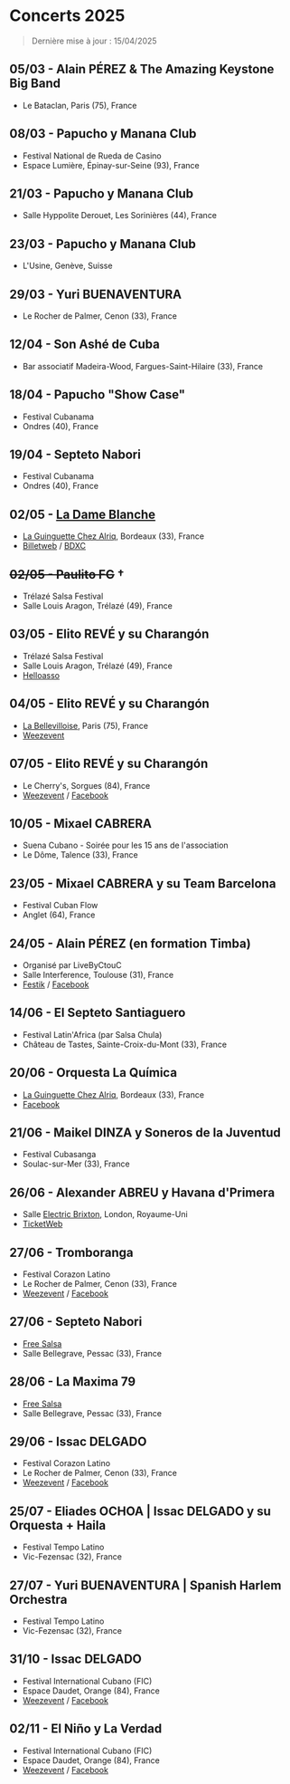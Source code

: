 # Concerts 2025

> Dernière mise à jour : 15/04/2025
<!-- TODO : automatiser la date de dernière mise à jour -->

## 05/03 - Alain PÉREZ & The Amazing Keystone Big Band
* Le Bataclan, Paris&nbsp;(75), France

## 08/03 - Papucho y Manana Club
* Festival National de Rueda de Casino
* Espace Lumière, Épinay-sur-Seine&nbsp;(93), France

## 21/03 - Papucho y Manana Club
* Salle Hyppolite Derouet, Les Sorinières&nbsp;(44), France

## 23/03 - Papucho y Manana Club
* L'Usine, Genève, Suisse

## 29/03 - Yuri BUENAVENTURA
* Le Rocher de Palmer, Cenon&nbsp;(33), France

## 12/04 - Son Ashé de Cuba
* Bar associatif Madeira-Wood, Fargues-Saint-Hilaire&nbsp;(33), France 

## 18/04 - Papucho "Show Case"
* Festival Cubanama
* Ondres&nbsp;(40), France

## 19/04 - Septeto Nabori
* Festival Cubanama
* Ondres&nbsp;(40), France

## 02/05 - [La Dame Blanche](https://www.boaviagemmusic.com/artist/la-dame-blanche/)
* [La Guinguette Chez Alriq](https://www.laguinguettechezalriq.com/programmation/), Bordeaux&nbsp;(33), France
* [Billetweb](https://www.billetweb.fr/la-dame-blanche2) / [BDXC](https://www.bdxc.fr/agenda/evenement/168779/concert-la-dame-blanche-guinguette-chez-alriq-vendredi-02-mai-2025)

## ~~02/05 - Paulito FG~~ †
* Trélazé Salsa Festival
* Salle Louis Aragon, Trélazé&nbsp;(49), France

## 03/05 - Elito REVÉ y su Charangón
* Trélazé Salsa Festival
* Salle Louis Aragon, Trélazé&nbsp;(49), France
* [Helloasso](https://www.helloasso.com/associations/pole-latino-s-49/evenements/trelaze-salsa-festival-10eme-edition-2025)

## 04/05 - Elito REVÉ y su Charangón
* [La Bellevilloise](https://www.labellevilloise.com/evenement/la-reve-elito-reve-su-charangon/), Paris (75), France
* [Weezevent](https://my.weezevent.com/elito-reve-su-charangon-a-la-bellevilloise)

## 07/05 - Elito REVÉ y su Charangón
* Le Cherry's, Sorgues&nbsp;(84), France
* [Weezevent](https://my.weezevent.com/concert-elito-reve-y-su-charangon) / [Facebook](https://fb.me/e/2X3dS2fjz)

## 10/05 - Mixael CABRERA
* Suena Cubano - Soirée pour les 15 ans de l'association
* Le Dôme, Talence&nbsp;(33), France

## 23/05 - Mixael CABRERA y su Team Barcelona
* Festival Cuban Flow
* Anglet&nbsp;(64), France

## 24/05 - Alain PÉREZ (en formation Timba)
* Organisé par LiveByCtouC
* Salle Interference, Toulouse&nbsp;(31), France
* [Festik](https://billetterie.festik.net/livebyctouc/product/alain-perez-et-la-orquesta) / [Facebook](https://fb.me/e/i7VoDLZLh)

## 14/06 - El Septeto Santiaguero
* Festival Latin'Africa (par Salsa Chula)
* Château de Tastes, Sainte-Croix-du-Mont&nbsp;(33), France

## 20/06 - Orquesta La Química
* [La Guinguette Chez Alriq](https://www.laguinguettechezalriq.com/programmation/), Bordeaux&nbsp;(33), France
* [Facebook](https://www.facebook.com/share/1Bnrm6DXEf/?mibextid=wwXIfr)

## 21/06 - Maikel DINZA y Soneros de la Juventud
* Festival Cubasanga
* Soulac-sur-Mer&nbsp;(33), France

## 26/06 - Alexander ABREU y Havana d'Primera
* Salle [Electric Brixton](https://www.electricbrixton.uk.com/), London, Royaume-Uni
* [TicketWeb](https://www.ticketweb.uk/event/alexander-abreu-y-havana-dprimera-electric-brixton-tickets/14212453?pl=ElectricBrixton)

## 27/06 - Tromboranga
* Festival Corazon Latino
* Le Rocher de Palmer, Cenon&nbsp;(33), France
* [Weezevent](https://my.weezevent.com/festival-corazon-latino-bordeaux-2025) / [Facebook](https://fb.me/e/5gri1FyvT)

## 27/06 - Septeto Nabori
* [Free Salsa](https://www.freesalsa.fr/soiree/)
* Salle Bellegrave, Pessac&nbsp;(33), France

## 28/06 - La Maxima 79
* [Free Salsa](https://www.freesalsa.fr/soiree/)
* Salle Bellegrave, Pessac&nbsp;(33), France

## 29/06 - Issac DELGADO
* Festival Corazon Latino
* Le Rocher de Palmer, Cenon&nbsp;(33), France
* [Weezevent](https://my.weezevent.com/festival-corazon-latino-bordeaux-2025) / [Facebook](https://fb.me/e/5gri1FyvT)

## 25/07 - Eliades OCHOA | Issac DELGADO y su Orquesta + Haila
* Festival Tempo Latino
* Vic-Fezensac&nbsp;(32), France

## 27/07 - Yuri BUENAVENTURA | Spanish Harlem Orchestra
* Festival Tempo Latino
* Vic-Fezensac&nbsp;(32), France

## 31/10 - Issac DELGADO
* Festival International Cubano (FIC)
* Espace Daudet, Orange&nbsp;(84), France
* [Weezevent](https://my.weezevent.com/fic-2025) / [Facebook](https://fb.me/e/9IGZkQ1W0)

## 02/11 - El Niño y La Verdad
* Festival International Cubano (FIC)
* Espace Daudet, Orange&nbsp;(84), France
* [Weezevent](https://my.weezevent.com/fic-2025) / [Facebook](https://fb.me/e/9IGZkQ1W0)
